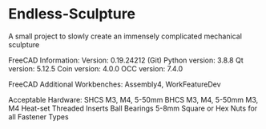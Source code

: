 # Endless-Sculpture
 A small project to slowly create an immensely complicated mechanical sculpture

FreeCAD Information:
Version: 0.19.24212 (Git)
Python version: 3.8.8
Qt version: 5.12.5
Coin version: 4.0.0
OCC version: 7.4.0

FreeCAD Additional Workbenches: 
Assembly4,
WorkFeatureDev

Acceptable Hardware:
SHCS M3, M4, 5-50mm
BHCS M3, M4, 5-50mm
M3, M4 Heat-set Threaded Inserts
Ball Bearings 5-8mm
Square or Hex Nuts for all Fastener Types
